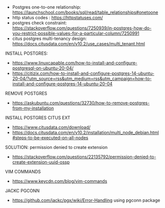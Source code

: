 - Postgres one-to-one relationship: https://launchschool.com/books/sql/read/table_relationships#onetoone
- http status codes : https://httpstatuses.com/
- postgres check constraint: https://stackoverflow.com/questions/7250939/in-postgres-how-do-you-restrict-possible-values-for-a-particular-column/7250991
- citus postgres multi-tenancy design: https://docs.citusdata.com/en/v10.2/use_cases/multi_tenant.html

INSTALL POSTGRES:
- https://www.linuxcapable.com/how-to-install-and-configure-postgresql-on-ubuntu-20-04/
- https://citizix.com/how-to-install-and-configure-postgres-14-ubuntu-20-04/?utm_source=rss&utm_medium=rss&utm_campaign=how-to-install-and-configure-postgres-14-ubuntu-20-04

REMOVE POSTGRES
- https://askubuntu.com/questions/32730/how-to-remove-postgres-from-my-installation

INSTALL POSTGRES CITUS EXT
- https://www.citusdata.com/download/
- https://docs.citusdata.com/en/v10.2/installation/multi_node_debian.html#steps-to-be-executed-on-all-nodes

SOLUTION: permission denied to create extension
- https://stackoverflow.com/questions/22135792/permission-denied-to-create-extension-uuid-ossp

VIM COMMANDS
- https://www.keycdn.com/blog/vim-commands

JACKC PGCONN
- https://github.com/jackc/pgx/wiki/Error-Handling using pgconn package